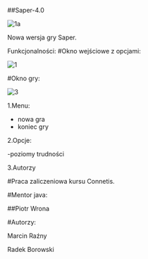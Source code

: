##Saper-4.0

![1a](https://user-images.githubusercontent.com/60845511/82160488-08e58f80-9896-11ea-86ea-f6775f370133.png)

Nowa wersja gry Saper.

Funkcjonalności:
#Okno wejściowe z opcjami:

![1](https://user-images.githubusercontent.com/60845511/82160712-8c53b080-9897-11ea-8ef3-859f9927a807.png)

#Okno gry:

![3](https://user-images.githubusercontent.com/60845511/82160826-43e8c280-9898-11ea-8719-6baf777029f2.png)

1.Menu:
- nowa gra
- koniec gry

2.Opcje:

-poziomy trudności

3.Autorzy

#Praca zaliczeniowa kursu Connetis.

#Mentor java:

##Piotr Wrona

#Autorzy:

Marcin Raźny

Radek Borowski
